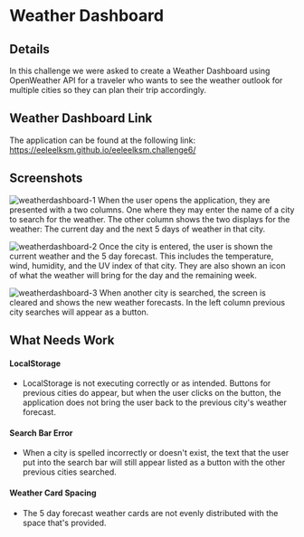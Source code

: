 # Weather Dashboard

## Details
In this challenge we were asked to create a Weather Dashboard using OpenWeather API for a traveler who wants to see the weather outlook for multiple cities so they can plan their trip accordingly.

## Weather Dashboard Link
The application can be found at the following link: https://eeleelksm.github.io/eeleelksm.challenge6/

## Screenshots
![weatherdashboard-1](https://user-images.githubusercontent.com/40374896/135783104-c012fa0c-f8ea-4896-bcfe-b1b4ff9a0a30.png)
When the user opens the application, they are presented with a two columns. One where they may enter the name of a city to search for the weather. The other column shows the two displays for the weather: The current day and the next 5 days of weather in that city.


![weatherdashboard-2](https://user-images.githubusercontent.com/40374896/135783347-db1c15a8-675b-40c6-8230-43c5db687fea.png)
Once the city is entered, the user is shown the current weather and the 5 day forecast. This includes the temperature, wind, humidity, and the UV index of that city. They are also shown an icon of what the weather will bring for the day and the remaining week.


![weatherdashboard-3](https://user-images.githubusercontent.com/40374896/135783443-296b2b52-a845-4b9d-b355-d32f18fb5fb5.png)
When another city is searched, the screen is cleared and shows the new weather forecasts. In the left column previous city searches will appear as a button.

## What Needs Work
#### LocalStorage
- LocalStorage is not executing correctly or as intended. Buttons for previous cities do appear, but when the user clicks on the button, the application does not bring the user back to the previous city's weather forecast.
#### Search Bar Error
- When a city is spelled incorrectly or doesn't exist, the text that the user put into the search bar will still appear listed as a button with the other previous cities searched.
#### Weather Card Spacing
- The 5 day forecast weather cards are not evenly distributed with the space that's provided.
